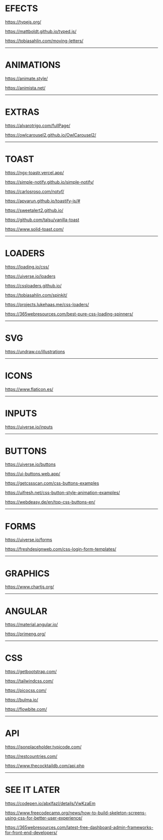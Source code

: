 <h1>EFECTS</h1>

<a target="_blank" href="https://typejs.org/">https://typejs.org/</a>

<a target="_blank" href="https://mattboldt.github.io/typed.js/">https://mattboldt.github.io/typed.js/</a>

<a target="_blank" href="https://tobiasahlin.com/moving-letters/">https://tobiasahlin.com/moving-letters/</a>

<hr>

<h1>ANIMATIONS</h1>

<a target="_blank" href="https://animate.style/">https://animate.style/</a>

<a target="_blank" href="https://animista.net/">https://animista.net/</a>

<hr>

<h1>EXTRAS</h1>

<a target="_blank" href="https://alvarotrigo.com/fullPage/">https://alvarotrigo.com/fullPage/</a>

<a target="_blank" href="https://owlcarousel2.github.io/OwlCarousel2/">https://owlcarousel2.github.io/OwlCarousel2/</a>

<hr>

<h1>TOAST</h1>

<a target="_blank" href="https://ngx-toastr.vercel.app/">https://ngx-toastr.vercel.app/</a>

<a target="_blank" href="https://simple-notify.github.io/simple-notify/">https://simple-notify.github.io/simple-notify/</a>

<a target="_blank" href="https://carlosroso.com/notyf/">https://carlosroso.com/notyf/</a>

<a target="_blank" href="https://apvarun.github.io/toastify-js/#">https://apvarun.github.io/toastify-js/#</a>

<a target="_blank" href="https://sweetalert2.github.io/">https://sweetalert2.github.io/</a>

<a target="_blank" href="https://github.com/talsu/vanilla-toast">https://github.com/talsu/vanilla-toast</a>

<a target="_blank" href="https://www.solid-toast.com/">https://www.solid-toast.com/</a>

<hr>

<h1>LOADERS</h1>

<a target="_blank" href="https://loading.io/css/">https://loading.io/css/</a>

<a target="_blank" href="https://uiverse.io/loaders">https://uiverse.io/loaders</a>

<a target="_blank" href="https://cssloaders.github.io/">https://cssloaders.github.io/</a>

<a target="_blank" href="https://tobiasahlin.com/spinkit/">https://tobiasahlin.com/spinkit/</a>

<a target="_blank" href="https://projects.lukehaas.me/css-loaders/">https://projects.lukehaas.me/css-loaders/</a>

<a target="_blank" href="https://365webresources.com/best-pure-css-loading-spinners/">https://365webresources.com/best-pure-css-loading-spinners/</a>

<hr>

<h1>SVG</h1>

<a target="_blank" href="https://undraw.co/illustrations">https://undraw.co/illustrations</a>

<hr>

<h1>ICONS</h1>

<a target="_blank" href="https://www.flaticon.es/">https://www.flaticon.es/</a>

<hr>

<h1>INPUTS</h1>

<a target="_blank" href="https://uiverse.io/inputs">https://uiverse.io/inputs</a>

<hr>

<h1>BUTTONS</h1>

<a target="_blank" href="https://uiverse.io/buttons">https://uiverse.io/buttons</a>

<a target="_blank" href="https://ui-buttons.web.app/">https://ui-buttons.web.app/</a>

<a target="_blank" href="https://getcssscan.com/css-buttons-examples">https://getcssscan.com/css-buttons-examples</a>

<a target="_blank" href="https://uifresh.net/css-button-style-animation-examples/">https://uifresh.net/css-button-style-animation-examples/</a>

<a target="_blank" href="https://webdeasy.de/en/top-css-buttons-en/">https://webdeasy.de/en/top-css-buttons-en/</a>

<hr>

<h1>FORMS</h1>

<a target="_blank" href="https://uiverse.io/forms">https://uiverse.io/forms</a>

<a target="_blank" href="https://freshdesignweb.com/css-login-form-templates/">https://freshdesignweb.com/css-login-form-templates/</a>

<hr>

<h1>GRAPHICS</h1>

<a target="_blank" href="https://www.chartjs.org/">https://www.chartjs.org/</a>

<hr>

<h1>ANGULAR</h1>

<a target="_blank" href="https://material.angular.io/">https://material.angular.io/</a>

<a target="_blank" href="https://primeng.org/">https://primeng.org/</a>

<hr>

<h1>CSS</h1>

<a target="_blank" href="https://getbootstrap.com/">https://getbootstrap.com/</a>

<a target="_blank" href="https://tailwindcss.com/">https://tailwindcss.com/</a>

<a target="_blank" href="https://picocss.com/">https://picocss.com/</a>

<a target="_blank" href="https://bulma.io/">https://bulma.io/</a>

<a target="_blank" href="https://flowbite.com/">https://flowbite.com/</a>

<hr>

<h1>API </h1>

<a target="_blank" href="https://jsonplaceholder.typicode.com/">https://jsonplaceholder.typicode.com/</a>

<a target="_blank" href="https://restcountries.com/">https://restcountries.com/</a>

<a target="_blank" href="https://www.thecocktaildb.com/api.php">https://www.thecocktaildb.com/api.php</a>

<hr>

<h1>SEE IT LATER</h1>

<a target="_blank" href="https://codepen.io/abxlfazl/details/VwKzaEm">https://codepen.io/abxlfazl/details/VwKzaEm</a>

<a target="_blank" href="https://www.freecodecamp.org/news/how-to-build-skeleton-screens-using-css-for-better-user-experience/">https://www.freecodecamp.org/news/how-to-build-skeleton-screens-using-css-for-better-user-experience/</a>

<a target="_blank" href="https://365webresources.com/latest-free-dashboard-admin-frameworks-for-front-end-developers/">https://365webresources.com/latest-free-dashboard-admin-frameworks-for-front-end-developers/</a>
